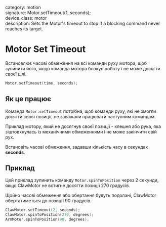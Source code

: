 category: motion  
signature: Motor.setTimeout(1, seconds);  
device_class: motor  
description: Sets the Motor's timeout to stop if a blocking command never reaches its target.  

# Motor Set Timeout

Встановлює часові обмеження на всі команди руху мотора, щоб зупинити його, якщо команда мотора блокує роботу і не може досягти своєї цілі.  

```cpp
Motor.setTimeout(time, seconds);
```

## Як це працює

Команда `Motor.setTimeout` потрібна, щоб команди руху, які не змогли досягти своєї позиції, не заважали працювати наступним командам.

Приклад мотору, який не досягнув своєї позиції - клешня або рука, яка зіштовхнулась із механічними обмеженнями і не може закінчити свій рух.

Встановіть часові обмеження, задавши кількість часу в секундах **seconds**.

## Приклад

Цей приклад зупинить команду `Motor.spinToPosition` через 2 секунди, якщо ClawMotor не встигне досягти позиції 270 градусів. 

Щойно часові обмеження або обертання будуть подолані, ClawMotor обертатиметься до позиції 90 градусів.

```cpp
ClawMotor.setTimeout(2, seconds);
ClawMotor.spinToPosition(270, degrees);
ArmMotor.spinToPosition(90, degrees);
```

<advanced>
</advanced>